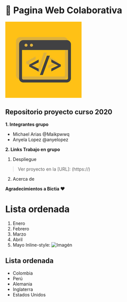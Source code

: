 #  🚀 Pagina Web Colaborativa 

![Project](Code.jpg "I love Code")
## Repositorio proyecto curso 2020 

__1.  Integrantes grupo__
+ Michael Arias @Maikpwwq
+ Anyela Lopez  @anyelopez

__2.  Links Trabajo en grupo__
   1. Despliegue
  >Ver proyecto en la [URL]: (https://)
   2. Acerca de

**Agradecimientos a Bictia ❤️**









# Lista ordenada #
1. Enero
2. Febrero
3. Marzo
4. Abril
5. Mayo
Inline-style: 
![Imagén](https://www.google.com/url?sa=i&url=https%3A%2F%2Fwww.freepik.es%2Ffotos-vectores-gratis%2Fflor-de-loto&psig=AOvVaw27abG509R0T94-WIlLY_4_&ust=1593114459272000&source=images&cd=vfe&ved=0CAIQjRxqFwoTCIig3Iicm-oCFQAAAAAdAAAAABAD)
## Lista ordenada ##
- Colombia
- Perú
- Alemania
- Inglaterra 
- Estados Unidos 